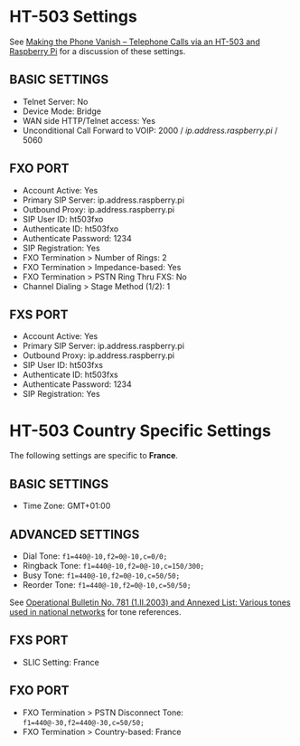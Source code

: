 # HT-503 Settings

See [Making the Phone Vanish – Telephone Calls via an HT-503 and Raspberry Pi](https://theworklife.com/graham-miln/2017/09/24/telephone-calls-via-ht-503-raspberry-pi/) for a discussion of these settings.

## BASIC SETTINGS

- Telnet Server: No
- Device Mode: Bridge
- WAN side HTTP/Telnet access: Yes
- Unconditional Call Forward to VOIP: 2000 / *ip.address.raspberry.pi* / 5060

## FXO PORT

- Account Active: Yes
- Primary SIP Server: ip.address.raspberry.pi
- Outbound Proxy: ip.address.raspberry.pi
- SIP User ID: ht503fxo
- Authenticate ID: ht503fxo
- Authenticate Password: 1234
- SIP Registration: Yes
- FXO Termination > Number of Rings: 2
- FXO Termination > Impedance-based: Yes
- FXO Termination > PSTN Ring Thru FXS: No
- Channel Dialing > Stage Method (1/2): 1

## FXS PORT

- Account Active: Yes
- Primary SIP Server: ip.address.raspberry.pi
- Outbound Proxy: ip.address.raspberry.pi
- SIP User ID: ht503fxs
- Authenticate ID: ht503fxs
- Authenticate Password: 1234
- SIP Registration: Yes

# HT-503 Country Specific Settings

The following settings are specific to **France**.

## BASIC SETTINGS

- Time Zone: GMT+01:00

## ADVANCED SETTINGS

- Dial Tone: `f1=440@-10,f2=0@-10,c=0/0;`
- Ringback Tone: `f1=440@-10,f2=0@-10,c=150/300;`
- Busy Tone: `f1=440@-10,f2=0@-10,c=50/50;`
- Reorder Tone: `f1=440@-10,f2=0@-10,c=50/50;`

See [Operational Bulletin No. 781 (1.II.2003) and Annexed List: Various tones used in national networks](https://www.itu.int/pub/T-SP-OB.781-2003) for tone references.

## FXS PORT

- SLIC Setting: France

## FXO PORT

- FXO Termination > PSTN Disconnect Tone: `f1=440@-30,f2=440@-30,c=50/50;`
- FXO Termination > Country-based: France